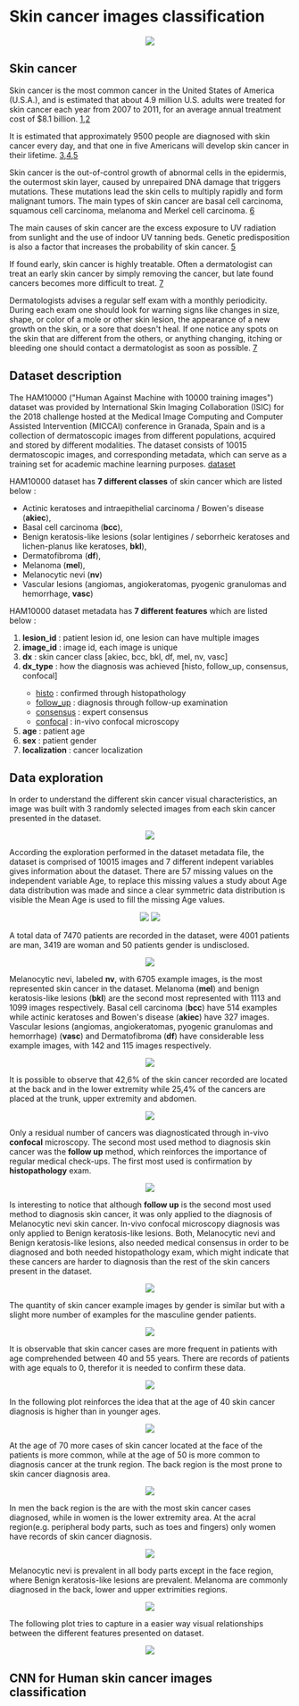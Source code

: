 # Skin cancer images classification


<div align="center">
    <img src="/readme_images/checking_skin_cancer.jpg">
</div>

## Skin cancer 

Skin cancer is the most common cancer in the United States of America (U.S.A.), and is estimated that about 4.9 million U.S. adults were treated for skin cancer each year from 2007 to 2011, for an average annual treatment cost of $8.1 billion. [1](https://pubmed.ncbi.nlm.nih.gov/26042651/),[2](https://pubmed.ncbi.nlm.nih.gov/25442229/)

It is estimated that approximately 9500 people are diagnosed with skin cancer every day, and that one in five Americans will develop skin cancer in their lifetime. [3](https://pubmed.ncbi.nlm.nih.gov/25928283/),[4](https://acsjournals.onlinelibrary.wiley.com/doi/10.3322/caac.21708),[5](https://pubmed.ncbi.nlm.nih.gov/20231498/)

Skin cancer is the out-of-control growth of abnormal cells in the epidermis, the outermost skin layer, caused by unrepaired DNA damage that triggers mutations. These mutations lead the skin cells to multiply rapidly and form malignant tumors. The main types of skin cancer are basal cell carcinoma, squamous cell carcinoma, melanoma and Merkel cell carcinoma. [6](https://www.skincancer.org/skin-cancer-information/)

The main causes of skin cancer are the excess exposure to UV radiation from sunlight and the use of indoor UV tanning beds. Genetic predisposition is also a factor that increases the probability of skin cancer. [5](https://pubmed.ncbi.nlm.nih.gov/20231498/)

If found early, skin cancer is highly treatable. Often a dermatologist can treat an early skin cancer by simply removing the cancer, but late found cancers becomes more difficult to treat. [7](https://www.aad.org/public/diseases/skin-cancer/find/know-how) 

Dermatologists advises a regular self exam with a monthly periodicity. During each exam one should look for warning signs like changes in size, shape, or color of a mole or other skin lesion, the appearance of a new growth on the skin, or a sore that doesn't heal. If one notice any spots on the skin that are different from the others, or anything changing, itching or bleeding one should contact a dermatologist as soon as possible. [7](https://www.aad.org/public/diseases/skin-cancer/find/know-how)


## Dataset description

The HAM10000 ("Human Against Machine with 10000 training images") dataset was provided by International Skin Imaging Collaboration (ISIC) for the 2018 challenge hosted at the Medical Image Computing and Computer Assisted Intervention (MICCAI) conference in Granada, Spain and is a collection of dermatoscopic images from different populations, acquired and stored by different modalities. The dataset consists of 10015 dermatoscopic images, and corresponding metadata, which can serve as a training set for academic machine learning purposes. [dataset](https://dataverse.harvard.edu/dataset.xhtml?persistentId=doi:10.7910/DVN/DBW86T)

HAM10000 dataset has **7 different classes** of skin cancer which are listed below :
- Actinic keratoses and intraepithelial carcinoma / Bowen's disease (**akiec**), 
- Basal cell carcinoma (**bcc**), 
- Benign keratosis-like lesions (solar lentigines / seborrheic keratoses and lichen-planus like keratoses, **bkl**),
- Dermatofibroma (**df**),
- Melanoma (**mel**), 
- Melanocytic nevi (**nv**) 
- Vascular lesions (angiomas, angiokeratomas, pyogenic granulomas and hemorrhage, **vasc**)

HAM10000 dataset metadata has **7 different features** which are listed below :

<ol>
  <li><strong>lesion_id</strong> : patient lesion id, one lesion can have multiple images</li>
  <li><strong>image_id</strong> : image id, each image is unique</li>
  <li><strong>dx</strong> : skin cancer class [akiec, bcc, bkl, df, mel, nv, vasc]</li>
  <li><strong>dx_type</strong> : how the diagnosis was achieved [histo, follow_up, consensus, confocal]</li>
    <ul>
      <li><ins>histo</ins> : confirmed through histopathology </li>
      <li><ins>follow_up</ins> : diagnosis through follow-up examination</li>
      <li><ins>consensus</ins> : expert consensus</li>
      <li><ins>confocal</ins> : in-vivo confocal microscopy</li>
    </ul>
  <li><strong>age</strong> : patient age</li>
  <li><strong>sex</strong> : patient gender</li>
  <li><strong>localization</strong> : cancer localization</li>
</ol>


## Data exploration

In order to understand the different skin cancer visual characteristics, an image was built with 3 randomly selected images from each skin cancer presented in the dataset.

<div align="center">
    <img src="/readme_images/mosaic_skin_cancer.png">
</div>

According the exploration performed in the dataset metadata file, the dataset is comprised of 10015 images and 7 different indepent variables gives information about the dataset. There are 57 missing values on the independent variable Age, to replace this missing values a study about Age data distribution was made and since a clear symmetric data distribution is visible the Mean Age is used to fill the missing Age values.

<div align="center">
    <img src="/readme_images/age_boxplot.png">
    <img src="/readme_images/age_distplot.png">
</div>

A total data of 7470 patients are recorded in the dataset, were 4001 patients are man, 3419 are woman and 50 patients gender is undisclosed.

<div align="center">
    <img src="/readme_images/gender_plot.png">
</div>

Melanocytic nevi, labeled **nv**, with 6705 example images, is the most represented skin cancer in the dataset. Melanoma (**mel**) and benign keratosis-like lesions (**bkl**) are the second most represented with 1113 and 1099 images respectively. Basal cell carcinoma (**bcc**) have 514 examples while actinic keratoses and Bowen's disease (**akiec**) have 327 images. Vascular lesions (angiomas, angiokeratomas, pyogenic granulomas and hemorrhage) (**vasc**) and Dermatofibroma (**df**) have considerable less example images, with 142 and 115 images respectively.

<div align="center">
    <img src="/readme_images/cancer_plot.png">
</div>

It is possible to observe that 42,6% of the skin cancer recorded are located at the back and in the lower extremity while 25,4% of the cancers are placed at the trunk, upper extremity and abdomen.

<div align="center">
    <img src="/readme_images/cancer_localization_plot.png">
</div>

Only a residual number of cancers was diagnosticated through in-vivo **confocal** microscopy. The second most used method to diagnosis skin cancer was the **follow up** method, which reinforces the importance of regular medical check-ups. The first most used is confirmation by **histopathology** exam.

<div align="center">
    <img src="/readme_images/cancer_diagnosis_types_plot.png">
</div>

Is interesting to notice that although **follow up** is the second most used method to diagnosis skin cancer, it was only applied to the diagnosis of Melanocytic nevi skin cancer. In-vivo confocal microscopy diagnosis was only applied to Benign keratosis-like lesions. Both, Melanocytic nevi and Benign keratosis-like lesions, also needed medical consensus in order to be diagnosed and both needed histopathology exam, which might indicate that these cancers are harder to diagnosis than the rest of the skin cancers present in the dataset.

<div align="center">
    <img src="/readme_images/each_cancer_diagnosis_types_plot.png">
</div>

The quantity of skin cancer example images by gender is similar but with a slight more number of examples for the masculine gender patients.

<div align="center">
    <img src="/readme_images/cancer_types_prevalence_gender.png">
</div>

It is observable that skin cancer cases are more frequent in patients with age comprehended between 40 and 55 years. There are records of patients with age equals to 0, therefor it is needed to confirm these data.

<div align="center">
    <img src="/readme_images/gender_age_plot.png">
</div>

In the following plot reinforces the idea that at the age of 40 skin cancer diagnosis is higher than in younger ages.
<div align="center">
    <img src="/readme_images/age_cancer_plot.png">
</div>

At the age of 70 more cases of skin cancer located at the face of the patients is more common, while at the age of 50 is more common to diagnosis cancer at the trunk region. The back region is the most prone to skin cancer diagnosis area.

<div align="center">
    <img src="/readme_images/age_cancer_localization_plot.png">
</div>

In men the back region is the are with the most skin cancer cases diagnosed, while in women is the lower extremity area. At the acral region(e.g. peripheral body parts, such as toes and fingers) only women have records of skin cancer diagnosis.

<div align="center">
    <img src="/readme_images/cancer_prevalent_localization_gender.png">
</div>

Melanocytic nevi is prevalent in all body parts except in the face region, where Benign keratosis-like lesions are prevalent. Melanoma are commonly diagnosed in the back, lower and upper extrimities regions.

<div align="center">
    <img src="/readme_images/cancer_prevalent_localization.png">
</div>


The following plot tries to capture in a easier way visual relationships between the different features presented on dataset.
<div align="center">
    <img src="/readme_images/visual_relationships.png">
</div>



## CNN for Human skin cancer images classification
